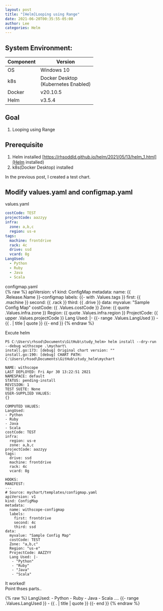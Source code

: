 ```yaml
---
layout: post
title: "[Helm]Looping using Range"
date: 2021-06-20T00:35:55-05:00
author: Lee
categories: Helm
---
```


## System Environment:  

|  Component  |  Version  |
| ---- | ---- |
|  OS  |  Windows 10  |
|  k8s  |  Docker Desktop <br>(Kubernetes Enabled)  |
|  Docker  |  v20.10.5  |
|  Helm  |  v3.5.4  |

## Goal
1. Looping using Range  

## Prerequisite
1. Helm installed [https://rhsoddld.github.io/helm/2021/05/13/helm_1.html](Helm installed)  
2. k8s(Docker Desktop) installed

In the previous post, I created a test chart.  

## Modify values.yaml and configmap.yaml

values.yaml  
```yaml
costCode: TEST
projectCode: aazzyy
infra:
  zone: a,b,c
  region: us-e
tags:
  machine: frontdrive
  rack: 4c
  drive: ssd
  vcard: 8g
LangUsed:
  - Python
  - Ruby
  - Java
  - Scala
```

configmap.yaml  
{% raw  %}
	apiVersion: v1
	kind: ConfigMap
	metadata:
	  name: {{ .Release.Name }}-configmap
	  labels:
	  {{- with .Values.tags }}
	  first: {{ .machine }}
	  second: {{ .rack }}
	  third: {{ .drive }}
	data:
	  myvalue: "Sample Config Map"
	  costCode: {{ .Values.costCode }}
	  Zone: {{ quote .Values.infra.zone }}
	  Region: {{ quote .Values.infra.region }}
	  ProjectCode: {{ upper .Values.projectCode }}
	  Lang Used: |-
	   {{- range .Values.LangUsed }}
	   - {{ . | title | quote }}
	   {{- end }}
{% endraw %}


Excute helm   

	PS C:\Users\rhsod\Documents\GitHub\study_helm> helm install --dry-run --debug withscope .\mychart\
	install.go:173: [debug] Original chart version: ""
	install.go:190: [debug] CHART PATH: C:\Users\rhsod\Documents\GitHub\study_helm\mychart

	NAME: withscope
	LAST DEPLOYED: Fri Apr 30 13:22:51 2021
	NAMESPACE: default
	STATUS: pending-install
	REVISION: 1
	TEST SUITE: None
	USER-SUPPLIED VALUES:
	{}

	COMPUTED VALUES:
	LangUsed:
	- Python
	- Ruby
	- Java
	- Scala
	costCode: TEST
	infra:
	  region: us-e
	  zone: a,b,c
	projectCode: aazzyy
	tags:
	  drive: ssd
	  machine: frontdrive
	  rack: 4c
	  vcard: 8g

	HOOKS:
	MANIFEST:
	---
	# Source: mychart/templates/configmap.yaml
	apiVersion: v1
	kind: ConfigMap
	metadata:
	  name: withscope-configmap
	  labels:
	    first: frontdrive
	    second: 4c
	    third: ssd
	data:
	  myvalue: "Sample Config Map"
	  costCode: TEST
	  Zone: "a,b,c"
	  Region: "us-e"
	  ProjectCode: AAZZYY
	  Lang Used: |-
	   - "Python"
	   - "Ruby"
	   - "Java"
	   - "Scala"

It worked!  
Point thses parts..   

{% raw  %}
	LangUsed:
	- Python
	- Ruby
	- Java
	- Scala
	....
	{{- range .Values.LangUsed }}
	- {{ . | title | quote }}
	{{- end }}
{% endraw %}